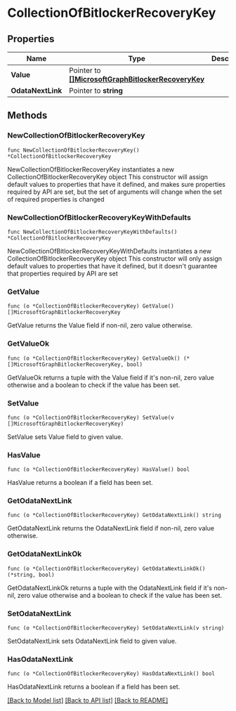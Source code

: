 # CollectionOfBitlockerRecoveryKey

## Properties

Name | Type | Description | Notes
------------ | ------------- | ------------- | -------------
**Value** | Pointer to [**[]MicrosoftGraphBitlockerRecoveryKey**](MicrosoftGraphBitlockerRecoveryKey.md) |  | [optional] 
**OdataNextLink** | Pointer to **string** |  | [optional] 

## Methods

### NewCollectionOfBitlockerRecoveryKey

`func NewCollectionOfBitlockerRecoveryKey() *CollectionOfBitlockerRecoveryKey`

NewCollectionOfBitlockerRecoveryKey instantiates a new CollectionOfBitlockerRecoveryKey object
This constructor will assign default values to properties that have it defined,
and makes sure properties required by API are set, but the set of arguments
will change when the set of required properties is changed

### NewCollectionOfBitlockerRecoveryKeyWithDefaults

`func NewCollectionOfBitlockerRecoveryKeyWithDefaults() *CollectionOfBitlockerRecoveryKey`

NewCollectionOfBitlockerRecoveryKeyWithDefaults instantiates a new CollectionOfBitlockerRecoveryKey object
This constructor will only assign default values to properties that have it defined,
but it doesn't guarantee that properties required by API are set

### GetValue

`func (o *CollectionOfBitlockerRecoveryKey) GetValue() []MicrosoftGraphBitlockerRecoveryKey`

GetValue returns the Value field if non-nil, zero value otherwise.

### GetValueOk

`func (o *CollectionOfBitlockerRecoveryKey) GetValueOk() (*[]MicrosoftGraphBitlockerRecoveryKey, bool)`

GetValueOk returns a tuple with the Value field if it's non-nil, zero value otherwise
and a boolean to check if the value has been set.

### SetValue

`func (o *CollectionOfBitlockerRecoveryKey) SetValue(v []MicrosoftGraphBitlockerRecoveryKey)`

SetValue sets Value field to given value.

### HasValue

`func (o *CollectionOfBitlockerRecoveryKey) HasValue() bool`

HasValue returns a boolean if a field has been set.

### GetOdataNextLink

`func (o *CollectionOfBitlockerRecoveryKey) GetOdataNextLink() string`

GetOdataNextLink returns the OdataNextLink field if non-nil, zero value otherwise.

### GetOdataNextLinkOk

`func (o *CollectionOfBitlockerRecoveryKey) GetOdataNextLinkOk() (*string, bool)`

GetOdataNextLinkOk returns a tuple with the OdataNextLink field if it's non-nil, zero value otherwise
and a boolean to check if the value has been set.

### SetOdataNextLink

`func (o *CollectionOfBitlockerRecoveryKey) SetOdataNextLink(v string)`

SetOdataNextLink sets OdataNextLink field to given value.

### HasOdataNextLink

`func (o *CollectionOfBitlockerRecoveryKey) HasOdataNextLink() bool`

HasOdataNextLink returns a boolean if a field has been set.


[[Back to Model list]](../README.md#documentation-for-models) [[Back to API list]](../README.md#documentation-for-api-endpoints) [[Back to README]](../README.md)


